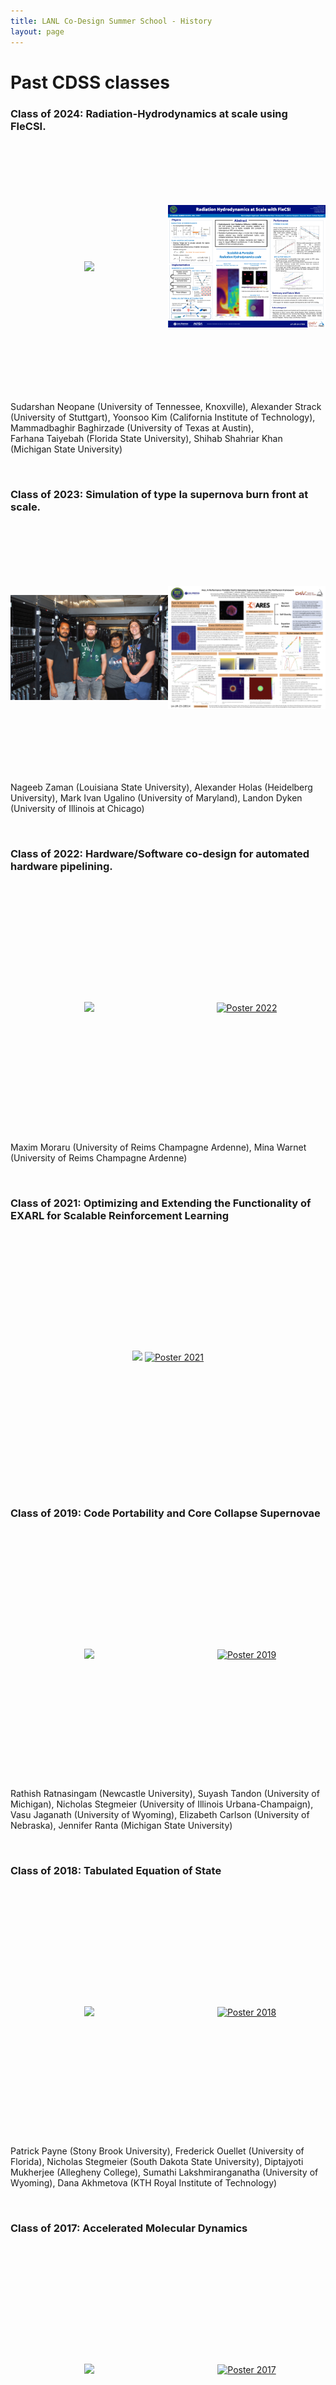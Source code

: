 ```yaml
---
title: LANL Co-Design Summer School - History
layout: page
---
```


<h1> Past CDSS classes </h1>

### Class of 2024: Radiation-Hydrodynamics at scale using FleCSI. 

<div style="width:100%; text-align: center; display: table; min-height: 400px; ">
<div style="display: table-cell; vertical-align: middle; width: 50%; height:100%; text-align:center; ">
<img src="images/cdss_24_students.jpeg"/> </div>
<div style="display: table-cell; vertical-align: middle; width: 50%; height: 100%; test-align:center;"> <a href="posters/poster_2024.pdf" target="_blank" ><img src="posters/poster_2024_img.png" alt="Poster 2024"></a></div>
</div>

Sudarshan Neopane (University of Tennessee, Knoxville), Alexander Strack (University of Stuttgart), Yoonsoo Kim (California Institute of Technology), Mammadbaghir Baghirzade (University of Texas at Austin), Farhana Taiyebah (Florida State University), Shihab Shahriar Khan (Michigan State University)


<br />


### Class of 2023: Simulation of type Ia supernova burn front at scale.

<div style="width:100%; text-align: center; display: table; min-height: 400px; ">
<div style="display: table-cell; vertical-align: middle; width: 50%; height:100%; text-align:center; ">
<img src="images/cdss_23_students.jpeg"/> </div>
<div style="display: table-cell; vertical-align: middle; width: 50%; height: 100%; test-align:center;"> <a href="posters/poster-2023.pdf" target="_blank" ><img src="posters/poster-2023_img.png" alt="Poster 2023"></a></div>
</div>

Nageeb Zaman (Louisiana State University), Alexander Holas (Heidelberg University), Mark Ivan Ugalino (University of Maryland), Landon Dyken (University of Illinois at Chicago)

<br />

### Class of 2022: Hardware/Software co-design for automated hardware pipelining.

<div style="width:100%; text-align: center; display: table; min-height: 400px; ">
<div style="display: table-cell; vertical-align: middle; width: 50%; height:100%; text-align:center; ">
<img src="images/cdss_22_students.jpeg"/> </div>
<div style="display: table-cell; vertical-align: middle; width: 50%; height: 100%; test-align:center;"> <a href="posters/poster-2022.pdf" target="_blank" ><img src="posters/poster-2022.png" alt="Poster 2022"></a></div>
</div>

Maxim Moraru (University of Reims Champagne Ardenne), Mina Warnet (University of Reims Champagne Ardenne)

<br />

### Class of 2021: Optimizing and Extending the Functionality of EXARL for Scalable Reinforcement Learning 

<div style="width:100%; text-align: center; display: table; min-height: 400px; ">
<div style="display: table-cell; vertical-align: middle; width: 100%; height:50%; text-align:center; ">
<img src="images/cdss_21_students.png"/> <!--</div>
<div style="display: table-cell; vertical-align: middle; width: 50%; height: 100%; test-align:center;">--> <a href="posters/poster-2021.pdf" target="_blank"><img src="posters/poster-2021_img.png" alt="Poster 2021"></a></div>
</div>

<br />

### Class of 2019: Code Portability and Core Collapse Supernovae

<div style="width:100%; text-align: center; display: table; min-height: 400px; ">
<div style="display: table-cell; vertical-align: middle; width: 50%; height:100%; text-align:center; ">
<img src="images/cdss_19_students.jpg"/> </div>
<div style="display: table-cell; vertical-align: middle; width: 50%; height: 100%; test-align:center;"> <a href="posters/poster-2019.pdf" target="_blank"><img src="posters/poster_2019_img.png" alt="Poster 2019"></a></div>
</div>

Rathish Ratnasingam (Newcastle University), Suyash Tandon (University of Michigan), Nicholas Stegmeier (University of Illinois Urbana-Champaign), Vasu Jaganath (University of Wyoming), Elizabeth Carlson (University of Nebraska), Jennifer Ranta (Michigan State University)

<br />

### Class of 2018: Tabulated Equation of State

<div style="width:100%; text-align: center; display: table; min-height: 400px; ">
<div style="display: table-cell; vertical-align: middle; width: 50%; height:100%; text-align:center; ">
<img src="images/cdss_18_students.jpg"/> </div>
<div style="display: table-cell; vertical-align: middle; width: 50%; height: 100%; test-align:center;"> <a href="posters/poster-2018.pdf" target="_blank"><img src="posters/poster-2018_img.png" alt="Poster 2018"></a></div>
</div>

Patrick Payne (Stony Brook University), Frederick Ouellet (University of Florida), Nicholas Stegmeier (South Dakota State University), Diptajyoti Mukherjee (Allegheny College), Sumathi Lakshmiranganatha (University of Wyoming), Dana Akhmetova (KTH Royal Institute of Technology)

<br />

### Class of 2017: Accelerated Molecular Dynamics

<div style="width:100%; text-align: center; display: table; min-height: 400px; ">
<div style="display: table-cell; vertical-align: middle; width: 50%; height:100%; text-align:center; ">
<img src="images/coss_17_students.jpg"/> </div>
<div style="display: table-cell; vertical-align: middle; width: 50%; height: 100%; test-align:center;"> <a href="posters/poster-2017.pdf" target="_blank"><img src="posters/poster-2017_img.png" alt="Poster 2017"></a></div>
</div>


Ying Zhou (University of Loughborough), Vinay Ramakrishnaiah (University of Wyoming), Jonas Landsgesell (Universitdt Stuttgart), Mouad Ramil (Ecole des Ponts), Josh Bevan (UIUC), Iris Linck (University of Colorado Denver)

<br />


### Class of 2016: Astrophysics - Neutron Star Mergers


<div style="width:100%; text-align: center; display: table; min-height: 400px; ">
<div style="display: table-cell; vertical-align: middle; width: 50%; height:100%; text-align:center; ">
<img width="100%" src="images/2016a.jpg"/>
<img width="45%" src="images/hyun.jpeg"/>
<img width="45%" src="images/julien.jpeg"/>

</div>

<div style="display: table-cell; vertical-align: middle; width: 50%; height: 100%; test-align:center;"> <a href="posters/poster-2016.pdf" target="_blank"><img src="posters/poster_2016_img.png" alt="Poster 2016"></a></div>
</div>


Nicola de Brye (UV), Daniel George (UIUC), Glenn Hordemann (TAMU), Hyun Lim (BYU), Julien Loiseau (URCA), Jonah Miller (PI), Jonathan Sharman (Rice)

<br />

### Class of 2015: Quantum Molecular Dynamics

![](images/cdss-1.jpg)

Guangjie “Jerry” Shi (UGA), Sergio Pino Gallardo (U. Delaware), Purnima Ghale (UIUC), Georg Hahn (Imperial College London), Vivek Sardeshmukh (U. IOWA), Matthew Kroonblawd (U. Missouri)

<br />

### Class of 2014: Adaptive Mesh Refinement (AMR) for hydrodynamics simulations

<div style="display: table-cell; vertical-align: middle; width: 50%; height:100%; text-align:center; ">
<img width="30%" src="images/carrier.jpg"/>
<img width="30%" src="images/czuprynski.jpg"/>
<img width="30%" src="images/pavel.jpg"/>
<img width="30%" src="images/grosset.jpg"/>
<img width="30%" src="images/bird.jpg"/>
<img width="30%" src="images/reisner.jpg"/>
</div>

<div style="display: table-cell; vertical-align: middle; width: 50%; height: 100%; test-align:center;"> <a href="posters/poster-2014.pdf" target="_blank"><img src="posters/poster-2014_img.png" alt="Poster 2014"></a></div>
</div>

Erin Carrier (UIUC), Ken Czuprynski (UI), Robert Pavel (UD), Pascal Grosset (UU), Robert Bird (Warwick University), Andrew Reisner (UIUC)

<br />

### Class of 2013: Materials in Extreme Environments

<div style="width:100%; text-align: center; display: table; min-height: 400px; ">
<div style="display: table-cell; vertical-align: middle; width: 50%; height:100%; text-align:center; ">
<img src="images/class-2013.jpg"/> </div>

<div style="display: table-cell; vertical-align: middle; width: 50%; height: 100%; test-align:center;"> <a href="posters/poster-2013.pdf" target="_blank"><img src="posters/poster-2013_img.png" alt="Poster 2013"></a></div>
</div>

Bertrand Rouet-Leduc (University of Cambridge),  Emmanuel Cieren (CEA), Venmugil Elango (The Ohio State University), Robert S. Pavel (University of Delaware), Axel Y. Rivera (University of Utah),  Dominic Roehm (Universität Stuttgart)

<br />

### Class of 2012: Scale Bridging Approach to a Steady-state Neutron Transport

![](images/di120180029.jpg)

Karthik Murthy (Rice), Emmanuel Cieren (LaBRI, France), Colleen McCarthy (NC State), Nicolas Feltman (CMU), Chris Leibs (CU Boulder), Yijie Wang (University of South Florida)

<br />

### Class of 2011: Quasi Diffusion Accelerated Monte Carlo

Han Dong (SUNY Buffalo), Mahesh Ravishankar (Ohio State), Paul Sathre (Virginia
State),Michael Sullivan (U. Texas Austin), William Taitano (University of New
Mexico), Jeffery Willert (North Carolina State)

<div style="display: table-cell; vertical-align: middle; width: 50%; height: 100%; test-align:center;"> <a href="posters/poster-2011.pdf" target="_blank"><img src="posters/poster-2011_img.png" alt="Poster 2011"></a></div>
